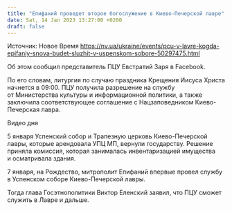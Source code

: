 ```yaml
---
title: "Епифаний проведет второе богослужение в Киево-Печерской лавре"
date: Sat, 14 Jan 2023 13:27:00 +0200
draft: false
---
```

Источник: Новое Время https://nv.ua/ukraine/events/pcu-v-lavre-kogda-epifaniy-snova-budet-sluzhit-v-uspenskom-sobore-50297475.html


Об этом сообщил представитель ПЦУ Евстратий Заря в Facebook.

По его словам, литургия по случаю праздника Крещения Иисуса Христа начнется в 09:00. ПЦУ получила разрешение на службу от Министерства культуры и информационной политики, а также заключила соответствующее соглашение с Нацзаповедником Киево-Печерская лавра.

 Видео дня   

5 января Успенский собор и Трапезную церковь Киево-Печерской лавры, которые арендовала УПЦ МП, вернули государству. Решение приняла комиссия, которая занималась инвентаризацией имущества и осматривала здания.

7 января, на Рождество, митрополит Епифаний впервые провел службу в Успенском соборе Киево-Печерской лавры.

 Тогда глава Госэтнополитики Виктор Еленский заявил, что ПЦУ сможет служить в Лавре и дальше.
